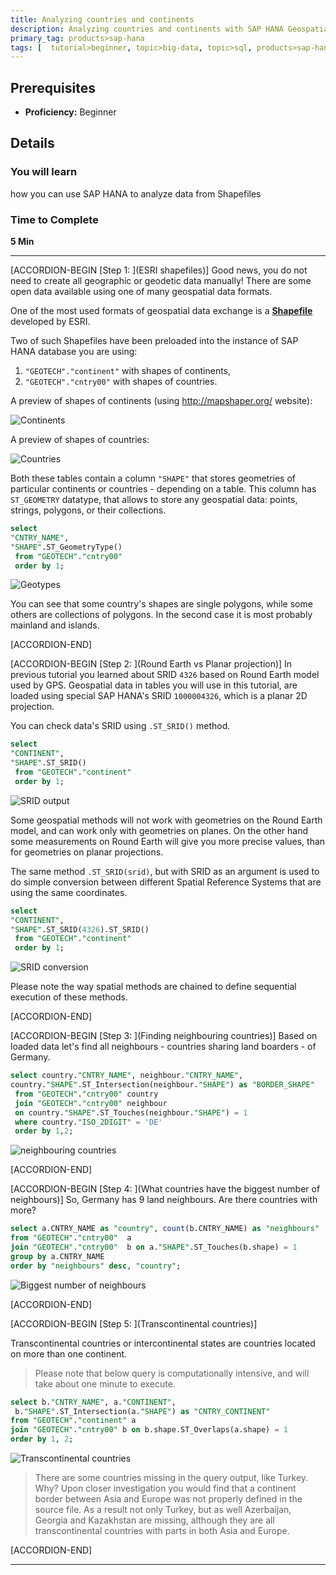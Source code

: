 ```yaml
---
title: Analyzing countries and continents
description: Analyzing countries and continents with SAP HANA Geospatial at SAPPHIRENOW 2018
primary_tag: products>sap-hana
tags: [  tutorial>beginner, topic>big-data, topic>sql, products>sap-hana, products>sap-hana\,-express-edition ]
---
```


## Prerequisites  
 - **Proficiency:** Beginner

## Details
### You will learn  
how you can use SAP HANA to analyze data from Shapefiles

### Time to Complete
**5 Min**

---

[ACCORDION-BEGIN [Step 1: ](ESRI shapefiles)]
Good news, you do not need to create all geographic or geodetic data manually! There are some open data available using one of many geospatial data formats.

One of the most used formats of geospatial data exchange is a [**Shapefile**](https://en.wikipedia.org/wiki/Shapefile) developed by ESRI.

Two of such Shapefiles have been preloaded into the instance of SAP HANA database you are using:

 1. `"GEOTECH"."continent"` with shapes of continents,
 2. `"GEOTECH"."cntry00"` with shapes of countries.

A preview of shapes of continents (using <http://mapshaper.org/> website):

![Continents](geosaphire2010.jpg)

A preview of shapes of countries:

![Countries](geosaphire2020.jpg)

Both these tables contain a column `"SHAPE"` that stores geometries of particular continents or countries - depending on a table. This column has `ST_GEOMETRY` datatype, that allows to store any geospatial data: points, strings, polygons, or their collections.

```sql
select
"CNTRY_NAME",
"SHAPE".ST_GeometryType()
 from "GEOTECH"."cntry00"
 order by 1;
```

![Geotypes](geosaphire2030.jpg)

You can see that some country's shapes are single polygons, while some others are collections of polygons. In the second case it is most probably mainland and islands.

[ACCORDION-END]

[ACCORDION-BEGIN [Step 2: ](Round Earth vs Planar projection)]
In previous tutorial you learned about SRID `4326` based on Round Earth model used by GPS. Geospatial data in tables you will use in this tutorial, are loaded using special SAP HANA's SRID `1000004326`, which is a planar 2D projection.

You can check data's SRID using `.ST_SRID()` method.

```sql
select
"CONTINENT",
"SHAPE".ST_SRID()
 from "GEOTECH"."continent"
 order by 1;
```

![SRID output](geosaphire2040.jpg)

Some geospatial methods will not work with geometries on the Round Earth model, and can work only with geometries on planes. On the other hand some measurements on Round Earth will give you more precise values, than for geometries on planar projections.

The same method `.ST_SRID(srid)`, but with SRID as an argument is used to do simple conversion between different Spatial Reference Systems that are using the same coordinates.

```sql
select
"CONTINENT",
"SHAPE".ST_SRID(4326).ST_SRID()
 from "GEOTECH"."continent"
 order by 1;
```

![SRID conversion](geosaphire2050.jpg)

Please note the way spatial methods are chained to define sequential execution of these methods.

[ACCORDION-END]

[ACCORDION-BEGIN [Step 3: ](Finding neighbouring countries)]
Based on loaded data let's find all neighbours - countries sharing land boarders - of Germany.

```sql
select country."CNTRY_NAME", neighbour."CNTRY_NAME",
country."SHAPE".ST_Intersection(neighbour."SHAPE") as "BORDER_SHAPE"
 from "GEOTECH"."cntry00" country
 join "GEOTECH"."cntry00" neighbour
 on country."SHAPE".ST_Touches(neighbour."SHAPE") = 1
 where country."ISO_2DIGIT" = 'DE'
 order by 1,2;
```

![neighbouring countries](geosaphire2060.jpg)

[ACCORDION-END]

[ACCORDION-BEGIN [Step 4: ](What countries have the biggest number of neighbours)]
So, Germany has 9 land neighbours. Are there countries with more?

```sql
select a.CNTRY_NAME as "country", count(b.CNTRY_NAME) as "neighbours"
from "GEOTECH"."cntry00"  a
join "GEOTECH"."cntry00"  b on a."SHAPE".ST_Touches(b.shape) = 1
group by a.CNTRY_NAME
order by "neighbours" desc, "country";
```

![Biggest number of neighbours](geosaphire2070.jpg)

[ACCORDION-END]

[ACCORDION-BEGIN [Step 5: ](Transcontinental countries)]

Transcontinental countries or intercontinental states are countries located on more than one continent.

>Please note that below query is computationally intensive, and will take about one minute to execute.

```sql
select b."CNTRY_NAME", a."CONTINENT",
 b."SHAPE".ST_Intersection(a."SHAPE") as "CNTRY_CONTINENT"
from "GEOTECH"."continent" a
join "GEOTECH"."cntry00" b on b.shape.ST_Overlaps(a.shape) = 1
order by 1, 2;
```

![Transcontinental countries](geosaphire2080.jpg)

>There are some countries missing in the query output, like Turkey. Why? Upon closer investigation you would find that a continent border between Asia and Europe was not properly defined in the source file. As a result not only Turkey, but as well Azerbaijan, Georgia and Kazakhstan are missing, although they are all transcontinental countries with parts in both Asia and Europe.

[ACCORDION-END]

---
